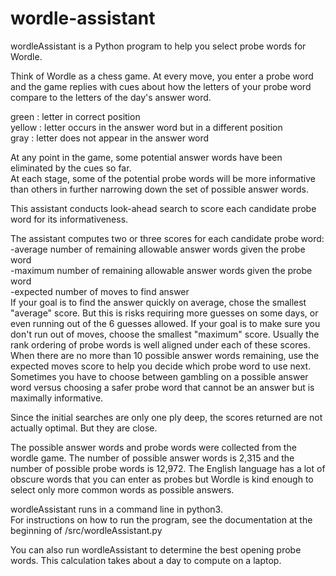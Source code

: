 # wordle-assistant
wordleAssistant is a Python program to help you select probe words for Wordle.

Think of Wordle as a chess game.  At every move, you enter a probe word and the game replies with cues about how the letters of your probe word compare to the letters of the day's answer word.<p>
 green  : letter in correct position<br>
 yellow : letter occurs in the answer word but in a different position<br>
 gray   : letter does not appear in the answer word<p>
At any point in the game, some potential answer words have been eliminated by the cues so far.<br>
At each stage, some of the potential probe words will be more informative than others in further narrowing down the set of possible answer words.<br>
<p>
This assistant conducts look-ahead search to score each candidate probe word for its informativeness.
<p>
The assistant computes two or three scores for each candidate probe word:<br>
  -average number of remaining allowable answer words given the probe word<br>
  -maximum number of remaining allowable answer words given the probe word<br>
  -expected number of moves to find answer<br>
If your goal is to find the answer quickly on average, chose the smallest "average" score.  But this is risks requiring more guesses on some days, or even running out of the 6 guesses allowed. If your goal is to make sure you don't run out of moves, choose the smallest "maximum" score.  Usually the rank ordering of probe words is well aligned under each of these scores. When there are no more than 10 possible answer words remaining, use the expected moves score to help you decide which probe word to use next.  Sometimes you have to choose between gambling on a possible answer word versus choosing a safer probe word that cannot be an answer but is maximally informative. 
<p>
Since the initial searches are only one ply deep, the scores returned are not actually optimal.  But they are close.
<p>
The possible answer words and probe words were collected from the wordle game.  The number of possible answer words is 2,315 and the number of possible probe words is 12,972. The English language has a lot of obscure words that you can enter as probes but Wordle is kind enough to select only more common words as possible answers.
<p>
wordleAssistant runs in a command line in python3.<br>
 For instructions on how to run the program, see the documentation at the beginning of /src/wordleAssistant.py
<p>
You can also run wordleAssistant to determine the best opening probe words. This calculation takes about a day to compute on a laptop.
 <p>
 
